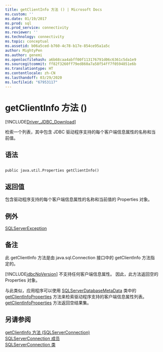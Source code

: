 ```yaml
---
title: getClientInfo 方法 () | Microsoft Docs
ms.custom: ''
ms.date: 01/19/2017
ms.prod: sql
ms.prod_service: connectivity
ms.reviewer: ''
ms.technology: connectivity
ms.topic: conceptual
ms.assetid: b06a5ced-b760-4c78-b17e-854ce95a1a5c
author: MightyPen
ms.author: genemi
ms.openlocfilehash: a6b68caa4abff00f113176791d06c6361c5da1e9
ms.sourcegitcommit: ff82f3260ff79ed860a7a58f54ff7f0594851e6b
ms.translationtype: HT
ms.contentlocale: zh-CN
ms.lasthandoff: 03/29/2020
ms.locfileid: "67953117"
---
```

# <a name="getclientinfo-method-"></a>getClientInfo 方法 ()
[!INCLUDE[Driver_JDBC_Download](../../../includes/driver_jdbc_download.md)]

  检索一个列表，其中包含 JDBC 驱动程序支持的每个客户端信息属性的名称和当前值。  
  
## <a name="syntax"></a>语法  
  
```  
  
public java.util.Properties getClientInfo()  
```  
  
## <a name="return-value"></a>返回值  
 包含驱动程序支持的每个客户端信息属性的名称和当前值的 Properties 对象。  
  
## <a name="exceptions"></a>例外  
 [SQLServerException](../../../connect/jdbc/reference/sqlserverexception-class.md)  
  
## <a name="remarks"></a>备注  
 此 getClientInfo 方法是由 java.sql.Connection 接口中的 getClientInfo 方法指定的。  
  
 [!INCLUDE[jdbcNoVersion](../../../includes/jdbcnoversion_md.md)] 不支持任何客户端信息属性。 因此，此方法返回空的 Properties 对象。  
  
 与此类似，应用程序可以使用 [SQLServerDatabaseMetaData](../../../connect/jdbc/reference/sqlserverdatabasemetadata-class.md) 类中的 [getClientInfoProperties](../../../connect/jdbc/reference/getclientinfoproperties-method-sqlserverdatabasemetadata.md) 方法来检索驱动程序支持的客户端信息属性列表。 [getClientInfoProperties](../../../connect/jdbc/reference/getclientinfoproperties-method-sqlserverdatabasemetadata.md) 方法返回空结果集。  
  
## <a name="see-also"></a>另请参阅  
 [getClientInfo 方法 &#40;SQLServerConnection&#41;](../../../connect/jdbc/reference/getclientinfo-method-sqlserverconnection.md)   
 [SQLServerConnection 成员](../../../connect/jdbc/reference/sqlserverconnection-members.md)   
 [SQLServerConnection 类](../../../connect/jdbc/reference/sqlserverconnection-class.md)  
  
  
